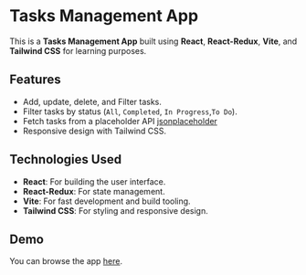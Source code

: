 # Tasks Management App

This is a **Tasks Management App** built using **React**, **React-Redux**, **Vite**, and **Tailwind CSS** for learning purposes.

## Features
- Add, update, delete, and Filter tasks.
- Filter tasks by status (`All`, `Completed`, `In Progress`,`To Do`).
- Fetch tasks from a placeholder API [jsonplaceholder](https://jsonplaceholder.typicode.com/todos)
- Responsive design with Tailwind CSS.

## Technologies Used
- **React**: For building the user interface.
- **React-Redux**: For state management.
- **Vite**: For fast development and build tooling.
- **Tailwind CSS**: For styling and responsive design.

## Demo
You can browse the app [here](#).
